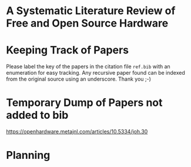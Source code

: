 # A Systematic Literature Review of Free and Open Source Hardware

# Keeping Track of Papers
Please label the key of the papers in the citation file ``ref.bib`` with an enumeration for easy tracking. 
Any recursive paper found can be indexed from the original source using an underscore.
Thank you ;-)

# Temporary Dump of Papers not added to bib
https://openhardware.metajnl.com/articles/10.5334/joh.30

# Planning